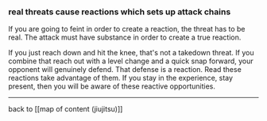 ### real threats cause reactions which sets up attack chains

If you are going to feint in order to create a reaction, the threat has to be real. The attack must have substance in order to create a true reaction. 

If you just reach down and hit the knee, that's not a takedown threat. If you combine that reach out with a level change and a quick snap forward, your opponent will genuinely defend. That defense is a reaction. Read these reactions take advantage of them. If you stay in the experience, stay present, then you will be aware of these reactive opportunities.

---

back to [[map of content (jiujitsu)]]